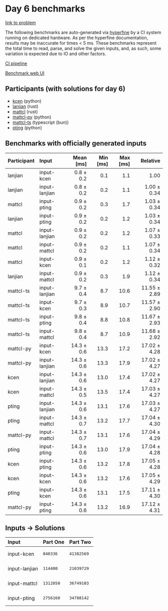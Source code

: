 # Day 6 benchmarks

[link to problem](https://adventofcode.com/2023/day/6)

The following benchmarks are auto-generated via
[hyperfine](https://github.com/sharkdp/hyperfine) by a CI system running on
dedicated hardware. As per the hyperfine documentation, results may be
inaccurate for times < 5 ms. These benchmarks represent the total time to read,
parse, and solve the given inputs, and, as such, some variation is expected due
to IO and other factors.

[CI pipeline](http://ci.papercode.net:8080/teams/main/pipelines/aoc2023)

[Benchmark web UI](https://aoc.ancalagon.black)


## Participants (with solutions for day 6)

- [kcen](https://github.com/kcen/aoc2023) (python)
- [lanjian](https://github.com/lanjian/aoc-2023) (rust)
- [mattcl](https://github.com/mattcl/aoc2023) (rust)
- [mattcl-py](https://github.com/mattcl/aoc2023-py) (python)
- [mattcl-ts](https://github.com/mattcl/aoc2023-js) (typescript (bun))
- [pting](https://github.com/pting/aoc2023) (python)


## Benchmarks with officially generated inputs

| Participant | Input | Mean [ms] | Min [ms] | Max [ms] | Relative |
|:---|:---|---:|---:|---:|---:|
| lanjian | input-kcen | 0.8 ± 0.2 | 0.1 | 1.1 | 1.00 |
| lanjian | input-lanjian | 0.8 ± 0.2 | 0.2 | 1.1 | 1.00 ± 0.34 |
| mattcl | input-pting | 0.9 ± 0.2 | 0.3 | 1.7 | 1.03 ± 0.34 |
| lanjian | input-pting | 0.9 ± 0.2 | 0.2 | 1.2 | 1.03 ± 0.34 |
| mattcl | input-lanjian | 0.9 ± 0.2 | 0.2 | 1.2 | 1.07 ± 0.33 |
| mattcl | input-mattcl | 0.9 ± 0.2 | 0.2 | 1.1 | 1.07 ± 0.34 |
| mattcl | input-kcen | 0.9 ± 0.1 | 0.2 | 1.2 | 1.12 ± 0.32 |
| lanjian | input-mattcl | 0.9 ± 0.2 | 0.3 | 1.9 | 1.12 ± 0.34 |
| mattcl-ts | input-lanjian | 9.7 ± 0.4 | 8.7 | 10.6 | 11.55 ± 2.89 |
| mattcl-ts | input-kcen | 9.7 ± 0.3 | 8.9 | 10.7 | 11.57 ± 2.90 |
| mattcl-ts | input-pting | 9.8 ± 0.4 | 8.8 | 10.8 | 11.67 ± 2.93 |
| mattcl-ts | input-mattcl | 9.8 ± 0.4 | 8.7 | 10.9 | 11.68 ± 2.92 |
| mattcl-py | input-kcen | 14.3 ± 0.6 | 13.3 | 17.2 | 17.02 ± 4.28 |
| mattcl-py | input-lanjian | 14.3 ± 0.6 | 13.3 | 17.9 | 17.02 ± 4.27 |
| kcen | input-lanjian | 14.3 ± 0.6 | 13.0 | 17.4 | 17.02 ± 4.27 |
| kcen | input-mattcl | 14.3 ± 0.5 | 13.5 | 17.4 | 17.03 ± 4.27 |
| pting | input-lanjian | 14.3 ± 0.6 | 13.1 | 17.6 | 17.03 ± 4.27 |
| pting | input-mattcl | 14.3 ± 0.7 | 13.2 | 17.7 | 17.04 ± 4.30 |
| mattcl-py | input-mattcl | 14.3 ± 0.7 | 13.1 | 17.6 | 17.04 ± 4.29 |
| pting | input-pting | 14.3 ± 0.6 | 13.0 | 17.9 | 17.04 ± 4.28 |
| kcen | input-pting | 14.3 ± 0.6 | 13.2 | 17.8 | 17.05 ± 4.28 |
| kcen | input-kcen | 14.3 ± 0.6 | 13.2 | 17.6 | 17.05 ± 4.29 |
| pting | input-kcen | 14.3 ± 0.6 | 13.1 | 17.5 | 17.11 ± 4.30 |
| mattcl-py | input-pting | 14.3 ± 0.6 | 13.2 | 16.9 | 17.12 ± 4.31 |


## Inputs -> Solutions

| Input | Part One | Part Two |
|:---|:---|:---|
|input-kcen|<pre>840336</pre>|<pre>41382569</pre>|
|input-lanjian|<pre>114400</pre>|<pre>21039729</pre>|
|input-mattcl|<pre>1312850</pre>|<pre>36749103</pre>|
|input-pting|<pre>2756160</pre>|<pre>34788142</pre>|